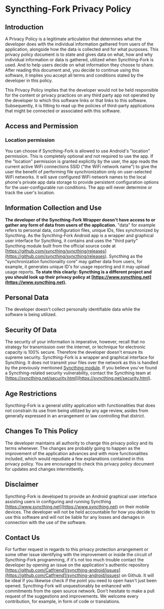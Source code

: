 # Syncthing-Fork Privacy Policy

## Introduction
A Privacy Policy is a legitimate articulation that determines what the developer does with the individual information gathered from users of the application, alongside how the data is collected and for what purposes.
This privacy policy document is to state and gives data on what, how and why individual information or data is gathered, utilized when Syncthing-Fork is used. And to help users decide on what information they choose to share. After reading this document and, you decide to continue using this software, it implies you accept all terms and conditions stated by the developer in this policy.

This Privacy Policy implies that the developer would not be held responsible for the content or privacy practices on any third party app not operated by the developer to which this software links or that links to this software. Subsequently, it is fitting to read up the policies of third-party applications that might be connected or associated with this software.


## Access and Permission

### Location permission
You can choose if Syncthing-Fork is allowed to use Android's "location" permission. This is completely optional and not required to use the app. If the "location" permission is granted explicitly by the user, the app reads the current active WiFi connections SSID ("the WiFi network name") to give the user the benefit of performing file synchronization only on user-selected WiFi networks. It will save configured WiFi network names to the local phone's private app data storage to provide persistent configuration options for the user-configurable run conditions. The app will never determine or track the user's location.


## Information Collection and Use
**The developer of the Syncthing-Fork Wrapper doesn't have access to or gather any form of data from users of the application.** "data" for example refers to personal data, configuration files, unique IDs, files synchronized by Syncthing. As the Syncthing-Fork Android app is a wrapper and graphical user interface for Syncthing, it contains and uses the "third party" Syncthing module built from the official source code at [https://github.com/syncthing/syncthing/releases](https://github.com/syncthing/syncthing/releases). Syncthing as the "synchronization functionality core" may gather data from users, for example, it generates unique ID's for usage reporting and it may upload usage reports.
**To state this clearly: Syncthing is a different project and you should look up their privacy policy at [https://www.syncthing.net](https://www.syncthing.net).**


## Personal Data
The developer doesn't collect personally identifiable data while the software is being utilized.


## Security Of Data
The security of your information is imperative, however, recall that no strategy for transmission over the internet, or technique for electronic capacity is 100% secure. Therefore the developer doesn't ensure its supreme security. Syncthing-Fork is a wrapper and graphical interface for Syncthing. It does not transmit your files over the network as this is handled by the previously mentioned [Syncthing module](https://github.com/syncthing/syncthing/releases). If you believe you've found a Syncthing-related security vulnerability, contact the Syncthing team at [https://syncthing.net/security.html](https://syncthing.net/security.html).


## Age Restrictions
Syncthing-Fork is a general utility application with functionalities that does not constrain its use from being utilized by any age review, asides from generally expressed in an arrangement or law controlling that district.


## Changes To This Policy
The developer maintains all authority to change this privacy policy and its terms whenever. The changes are probably going to happen as the improvement of the application advances and with more functionalities included, which would repudiate a few explanations contained in this privacy policy. You are encouraged to check this privacy policy document for updates and changes intermittently.


## Disclaimer
Syncthing-Fork is developed to provide an Android graphical user interface assisting users in configuring and running Syncthing [https://www.syncthing.net](https://www.syncthing.net) on their mobile devices. The developer will not be held accountable for how you decide to use this software and will not be liable for any losses and damages in connection with the use of the software.


## Contact Us
For further request in regards to this privacy protection arrangement or some other issue identifying with the improvement or inside the circuit of Syncthing-Fork programming, if it's not too much trouble contact the developer by opening an issue on the application's authentic repository [https://github.com/Catfriend1/syncthing-android/issues](https://github.com/Catfriend1/syncthing-android/issues) on Github. It will be ideal if you likewise check if the point you need to open hasn't just been opened. Syncthing-Fork will unquestionably be enhanced with commitments from the open source network. Don't hesitate to make a pull request of the suggestions and improvements. We welcome every contribution, for example, in form of code or translations.
